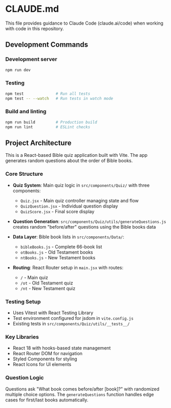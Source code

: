 # CLAUDE.md

This file provides guidance to Claude Code (claude.ai/code) when working with code in this repository.

## Development Commands

### Development server
```bash
npm run dev
```

### Testing
```bash
npm test              # Run all tests
npm test -- --watch   # Run tests in watch mode
```

### Build and linting
```bash
npm run build         # Production build
npm run lint          # ESLint checks
```

## Project Architecture

This is a React-based Bible quiz application built with Vite. The app generates random questions about the order of Bible books.

### Core Structure
- **Quiz System**: Main quiz logic in `src/components/Quiz/` with three components:
  - `Quiz.jsx` - Main quiz controller managing state and flow
  - `QuizQuestion.jsx` - Individual question display
  - `QuizScore.jsx` - Final score display

- **Question Generation**: `src/components/Quiz/utils/generateQuestions.js` creates random "before/after" questions using the Bible books data

- **Data Layer**: Bible book lists in `src/components/Data/`:
  - `bibleBooks.js` - Complete 66-book list
  - `otBooks.js` - Old Testament books
  - `ntBooks.js` - New Testament books

- **Routing**: React Router setup in `main.jsx` with routes:
  - `/` - Main quiz
  - `/ot` - Old Testament quiz
  - `/nt` - New Testament quiz

### Testing Setup
- Uses Vitest with React Testing Library
- Test environment configured for jsdom in `vite.config.js`
- Existing tests in `src/components/Quiz/utils/__tests__/`

### Key Libraries
- React 18 with hooks-based state management
- React Router DOM for navigation
- Styled Components for styling
- React Icons for UI elements

### Question Logic
Questions ask "What book comes before/after [book]?" with randomized multiple choice options. The `generateQuestions` function handles edge cases for first/last books automatically.